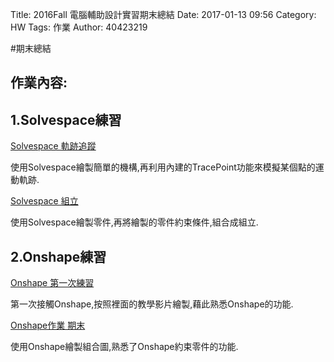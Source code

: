 Title: 2016Fall 電腦輔助設計實習期末總結
Date: 2017-01-13 09:56
Category: HW
Tags: 作業
Author: 40423219

#期末總結


<!-- PELICAN_END_SUMMARY -->
<h2>作業內容:</h2>

<h2>1.Solvespace練習</h2>

[Solvespace 軌跡追蹤](https://40423219.github.io/2016fallcadp_hw/blog/solvespace-tracepoint.html)
<p>使用Solvespace繪製簡單的機構,再利用內建的TracePoint功能來模擬某個點的運動軌跡.</p>

[Solvespace 組立](https://40423219.github.io/2016fallcadp_hw/blog/solvespacezu-li.html)
<p>使用Solvespace繪製零件,再將繪製的零件約束條件,組合成組立.</p>

<h2>2.Onshape練習</h2>

[Onshape 第一次練習](https://40423219.github.io/2016fallcadp_hw/blog/onshapezuo-ye-chu-hui.html)
<p>第一次接觸Onshape,按照裡面的教學影片繪製,藉此熟悉Onshape的功能.</p>

[Onshape作業 期末](https://40423219.github.io/2016fallcadp_hw/blog/onshapezuo-ye-qi-mo.html)
<p>使用Onshape繪製組合圖,熟悉了Onshape約束零件的功能.</p>

